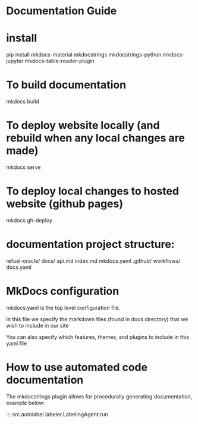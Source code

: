 # Documentation Guide  #


# install
pip install mkdocs-material mkdocstrings mkdocstrings-python mkdocs-jupyter mkdocs-table-reader-plugin

# To build documentation
mkdocs build

# To deploy website locally (and rebuild when any local changes are made)
mkdocs serve

# To deploy local changes to hosted website (github pages)
mkdocs gh-deploy

# documentation project structure:
refuel-oracle/
    docs/
        api.md
        index.md
    mkdocs.yaml
    .github/
        workflows/
            docs.yaml


# MkDocs configuration
mkdocs.yaml is the top level configuration file.

In this file we specify the markdown files (found in docs directory) that we wish to include in our site

You can also specify which features, themes, and plugins to include in this yaml file


# How to use automated code documentation
The mkdocstrings plugin allows for procedurally generating documentation, example below:

::: src.autolabel.labeler.LabelingAgent.run
